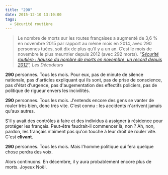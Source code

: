 ```yaml
---
title: "290"
date: 2015-12-10 13:10:00
tags:
  - Sécurité routière
---
```


> Le nombre de morts sur les routes françaises a augmenté de 3,6 % en novembre 2015 par rapport au même mois en 2014, avec 290 personnes tuées, soit dix de plus qu’il y a un an. C’est le mois de novembre le plus meurtrier depuis 2012 (avec 292 morts).
> <cite>"[Sécurité routière : hausse du nombre de morts en novembre, un record depuis 2012](http://www.lemonde.fr/les-decodeurs/article/2015/12/10/securite-routiere-hausse-du-nombre-de-morts-en-novembre-un-record-depuis-2012_4828796_4355770.html)", Les Décodeurs</cite>

**290** personnes. Tous les mois. Pour eux, pas de minute de silence nationale, pas d'articles expliquant qui ils sont, pas de prise de conscience, pas d'état d'urgence, pas d'augementation des effectifs policiers, pas de politique de rigueur envers les incivilités.

**290** personnes. Tous les mois. J'entends encore des gens se vanter de rouler très bien, donc très vite. C'est connu : les accidents n'arrivent jamais qu'aux autres.

S'il y avait des contrôles à faire et des individus à assigner à résidence pour protéger les français. Peut-être faudrait-il commencer là, non ? Ah, non, pardon, les français n'aiment pas qu'on touche à leur droit de rouler vite. C'est **clivant**.

**290** personnes. Tous les mois. Mais l'homme politique qui fera quelque chose perdra des voix.

Alors continuons. En décembre, il y aura probablement encore plus de morts. Joyeux Noël.
